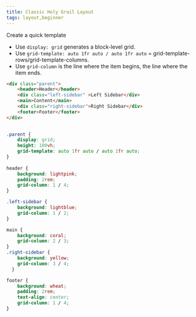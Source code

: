 ```yaml
---
title: Classic Holy Grail Layout
tags: layout,beginner
---
```


Create a quick template  

- Use `display: grid` generates a block-level grid.
- Use `grid-template: auto 1fr auto / auto 1fr auto` = grid-template-rows/grid-template-columns.
- Use `grid-column`  is the line where the item begins, the line where the item ends.

```html
<div class="parent">
    <header>Header</header>
    <div class="left-sidebar" >Left Sidebar</div>
    <main>Content</main>
    <div class="right-sidebar">Right Sidebar</div>
    <footer>Footer</footer>
</div>
  
```

```css
.parent {
    display: grid;
    height: 100vh;
    grid-template: auto 1fr auto / auto 1fr auto;
}
  
header {
    background: lightpink;
    padding: 2rem;
    grid-column: 1 / 4;
}

.left-sidebar {
    background: lightblue;
    grid-column: 1 / 2;
}

main {
    background: coral;
    grid-column: 2 / 3;
}
.right-sidebar {
    background: yellow;
    grid-column: 3 / 4;
  }

footer {
    background: wheat;
    padding: 2rem;
    text-align: center;
    grid-column: 1 / 4;
}
```

